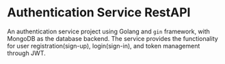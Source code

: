 # Authentication Service RestAPI

An authentication service project using Golang and `gin` framework, with MongoDB as the database backend. The service provides the functionality for user registration(sign-up), login(sign-in), and token management through JWT. 

